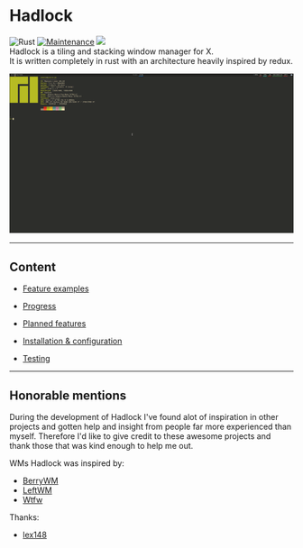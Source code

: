 # Hadlock  
![Rust](https://github.com/AdaShoelace/hadlock/workflows/Rust/badge.svg?branch=master)
[![Maintenance](https://img.shields.io/badge/Maintained%3F-yes-green.svg)](https://bitbucket.org/lbesson/ansi-colors)
[![](https://tokei.rs/b1/github/AdaShoelace/hadlock?category=code)](https://github.com/XAMPPRocky/tokei)  
Hadlock is a tiling and stacking window manager for X.  
It is written completely in rust with an architecture heavily inspired by redux.  



![](./resources/hdl-demo.gif)

--- 

## Content
- [Feature examples](./resources/layout-examples.md)

- [Progress](./resources/progress.md)

- [Planned features](./resources/planned-features.md)

- [Installation & configuration](./resources/installation-and-config.md)

- [Testing](./resources/testing.md)

---  

## Honorable mentions
During the development of Hadlock I've found alot of inspiration in other projects and gotten help and insight from people far more experienced than myself.
Therefore I'd like to give credit to these awesome projects and thank those that was kind enough to help me out.

WMs Hadlock was inspired by:
- [BerryWM](https://github.com/JLErvin/berry)
- [LeftWM](https://github.com/leftwm/leftwm)
- [Wtfw](https://github.com/Kintaro/wtftw)

Thanks:
- [lex148](https://github.com/lex148)
